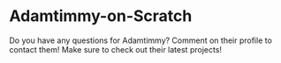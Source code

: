# Adamtimmy-on-Scratch
<p>Do you have any questions for Adamtimmy? Comment on their profile to contact them! Make sure to check out their latest projects!</p>
